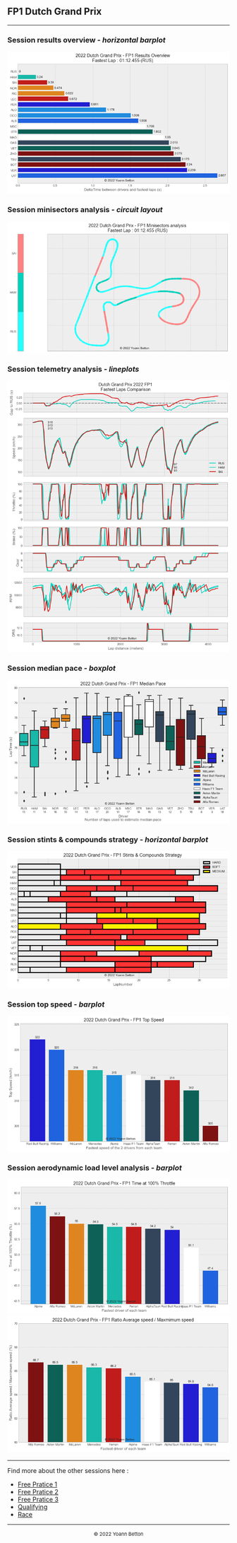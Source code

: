 ## FP1 Dutch Grand Prix

---

### Session results overview - *horizontal barplot*

<img src="/output/2022-09-04_Dutch_Grand_Prix/fp1_results_overview_white.png?raw=true"/>

### Session minisectors analysis - *circuit layout*

<img src="/output/2022-09-04_Dutch_Grand_Prix/fp1_minisectors_analysis_white.png?raw=true"/>

### Session telemetry analysis - *lineplots*

<img src="/output/2022-09-04_Dutch_Grand_Prix/fp1_telemetry_analysis_white.png?raw=true"/>

### Session median pace - *boxplot*

<img src="/output/2022-09-04_Dutch_Grand_Prix/fp1_median_pace_white.png?raw=true"/>

### Session stints & compounds strategy - *horizontal barplot*

<img src="/output/2022-09-04_Dutch_Grand_Prix/fp1_stints_compounds_stategy_white.png?raw=true"/>

### Session top speed - *barplot*

<img src="/output/2022-09-04_Dutch_Grand_Prix/topspeed_fp1_white.png?raw=true"/>

### Session aerodynamic load level analysis - *barplot*

<img src="/output/2022-09-04_Dutch_Grand_Prix/fp1_maximum_throttle_white.png?raw=true"/>

<img src="/output/2022-09-04_Dutch_Grand_Prix/fp1_speed_ratio_white.png?raw=true"/>

--- 

Find more about the other sessions here :
  - [Free Pratice 1](/page/FP1/2022-09-04_Dutch_Grand_Prix)  
  - [Free Pratice 2](/page/FP2/2022-09-04_Dutch_Grand_Prix) 
  - [Free Pratice 3](/page/FP3/2022-09-04_Dutch_Grand_Prix)
  - [Qualifying](/page/Qualifying/2022-09-04_Dutch_Grand_Prix) 
  - [Race](/page/Race/2022-09-04_Dutch_Grand_Prix)

---

<div style="text-align: center">
  <p style="font-size:11px">&copy; 2022 Yoann Betton</p>
</div>

<!-- ---

<p style="font-size:11px">Page generated from <a href="https://github.com/yoannbtn/yoannbtn.github.io">github.com/yoannbtn</a>.</p> -->